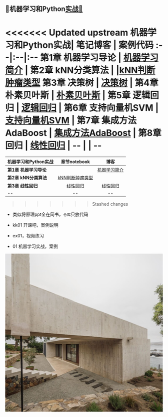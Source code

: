 ## 🍉机器学习和Python[实战🔗](https://github.com/appke/MachineLearning-notebook)

<<<<<<< Updated upstream
机器学习和Python实战| 笔记博客 | 案例代码 
:--|:--|:--
**第1章 机器学习导论** | [机器学习简介](https://www.jianshu.com/p/ce5a3bcb8414) |
**第2章 kNN分类算法** |  |[kNN判断肿瘤类型](https://nbviewer.jupyter.org/github/angmu/Machine-Learning/blob/master/ch03/kNN.ipynb)
**第3章 决策树** | [决策树]() |
**第4章 朴素贝叶斯** | [朴素贝叶斯]() |
**第5章 逻辑回归** | [逻辑回归](https://www.jianshu.com/p/7966614c082b) |
**第6章 支持向量机SVM** | [支持向量机SVM]() |
**第7章 集成方法AdaBoost** | [集成方法AdaBoost]() |
**第8章 回归** | [线性回归](https://www.jianshu.com/p/7966614c082b) |
-- |  | --
=======
机器学习和Python实战| 章节notebook | 博客 
---|:-:|:-:
**第1章 机器学习导论** |  |[机器学习简介](https://www.jianshu.com/p/ce5a3bcb8414)
**第2章 kNN分类算法** | [kNN判断肿瘤类型](https://nbviewer.jupyter.org/github/angmu/Machine-Learning/blob/master/ch03/kNN.ipynb) |
**第3章 线性回归** | [线性回归](https://nbviewer.jupyter.org/github/appke/Machine-Learning/blob/master/ch04) |[线性回归](https://www.jianshu.com/p/7966614c082b)
-- | -- | --
>>>>>>> Stashed changes



- 类似将原理ppt全在简书，`仓库`只放代码

- kk01 开课吧，案例说明
- ex01，视频练习
- 01 机器学习实战，案例



<p align='left'>
<img src='ch01-导论/images/surface-plot.jpg'>
</p>